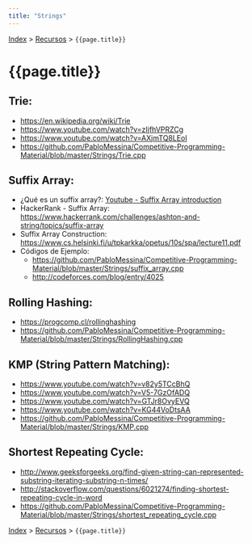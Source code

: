 ```yaml
---
title: "Strings"
---
```

[Index](../index) > [Recursos](resources) > ```{{page.title}}```

# {{page.title}}

## Trie:
- <https://en.wikipedia.org/wiki/Trie>
- <https://www.youtube.com/watch?v=zIjfhVPRZCg>
- <https://www.youtube.com/watch?v=AXjmTQ8LEoI>
- <https://github.com/PabloMessina/Competitive-Programming-Material/blob/master/Strings/Trie.cpp>

## Suffix Array:
- ¿Qué es un suffix array?: [Youtube - Suffix Array introduction](https://www.youtube.com/watch?v=zqKlL3ZpTqs)
- HackerRank - Suffix Array: <https://www.hackerrank.com/challenges/ashton-and-string/topics/suffix-array>
- Suffix Array Construction: <https://www.cs.helsinki.fi/u/tpkarkka/opetus/10s/spa/lecture11.pdf>
- Códigos de Ejemplo:
    - <https://github.com/PabloMessina/Competitive-Programming-Material/blob/master/Strings/suffix_array.cpp>
    - <http://codeforces.com/blog/entry/4025>

## Rolling Hashing:
- <https://progcomp.cl/rollinghashing>
- <https://github.com/PabloMessina/Competitive-Programming-Material/blob/master/Strings/RollingHashing.cpp>

## KMP (String Pattern Matching):
- <https://www.youtube.com/watch?v=v82y5TCcBhQ>
- <https://www.youtube.com/watch?v=V5-7GzOfADQ>
- <https://www.youtube.com/watch?v=GTJr8OvyEVQ>
- <https://www.youtube.com/watch?v=KG44VoDtsAA>
- <https://github.com/PabloMessina/Competitive-Programming-Material/blob/master/Strings/KMP.cpp>

## Shortest Repeating Cycle:
  - <http://www.geeksforgeeks.org/find-given-string-can-represented-substring-iterating-substring-n-times/>
  - <http://stackoverflow.com/questions/6021274/finding-shortest-repeating-cycle-in-word>
  - <https://github.com/PabloMessina/Competitive-Programming-Material/blob/master/Strings/shortest_repeating_cycle.cpp>

[Index](../index) > [Recursos](resources) > ```{{page.title}}```
